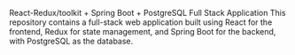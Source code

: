 React-Redux/toolkit + Spring Boot + PostgreSQL Full Stack Application
This repository contains a full-stack web application built using React for the frontend, Redux for state management, and Spring Boot for the backend, with PostgreSQL as the database.
